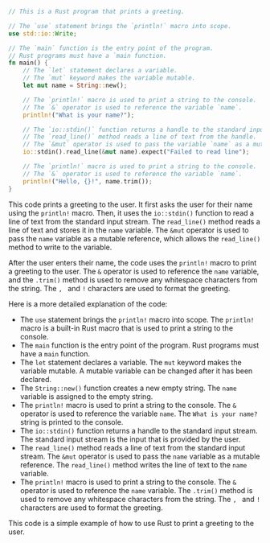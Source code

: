```rust
// This is a Rust program that prints a greeting.

// The `use` statement brings the `println!` macro into scope.
use std::io::Write;

// The `main` function is the entry point of the program.
// Rust programs must have a `main function.
fn main() {
    // The `let` statement declares a variable.
    // The `mut` keyword makes the variable mutable.
    let mut name = String::new();

    // The `println!` macro is used to print a string to the console.
    // The `&` operator is used to reference the variable `name`.
    println!("What is your name?");

    // The `io::stdin()` function returns a handle to the standard input stream.
    // The `read_line()` method reads a line of text from the handle.
    // The `&mut` operator is used to pass the variable `name` as a mutable reference.
    io::stdin().read_line(&mut name).expect("Failed to read line");

    // The `println!` macro is used to print a string to the console.
    // The `&` operator is used to reference the variable `name`.
    println!("Hello, {}!", name.trim());
}
```

This code prints a greeting to the user. It first asks the user for their name using the `println!` macro. Then, it uses the `io::stdin()` function to read a line of text from the standard input stream. The `read_line()` method reads a line of text and stores it in the `name` variable. The `&mut` operator is used to pass the `name` variable as a mutable reference, which allows the `read_line()` method to write to the variable.

After the user enters their name, the code uses the `println!` macro to print a greeting to the user. The `&` operator is used to reference the `name` variable, and the `.trim()` method is used to remove any whitespace characters from the string. The `, ` and `!` characters are used to format the greeting.

Here is a more detailed explanation of the code:

* The `use` statement brings the `println!` macro into scope. The `println!` macro is a built-in Rust macro that is used to print a string to the console.
* The `main` function is the entry point of the program. Rust programs must have a `main` function.
* The `let` statement declares a variable. The `mut` keyword makes the variable mutable. A mutable variable can be changed after it has been declared.
* The `String::new()` function creates a new empty string. The `name` variable is assigned to the empty string.
* The `println!` macro is used to print a string to the console. The `&` operator is used to reference the variable `name`. The `What is your name?` string is printed to the console.
* The `io::stdin()` function returns a handle to the standard input stream. The standard input stream is the input that is provided by the user.
* The `read_line()` method reads a line of text from the standard input stream. The `&mut` operator is used to pass the `name` variable as a mutable reference. The `read_line()` method writes the line of text to the `name` variable.
* The `println!` macro is used to print a string to the console. The `&` operator is used to reference the `name` variable. The `.trim()` method is used to remove any whitespace characters from the string. The `, ` and `!` characters are used to format the greeting.

This code is a simple example of how to use Rust to print a greeting to the user.